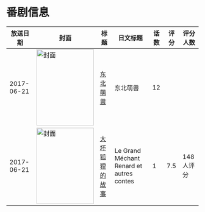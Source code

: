 # 番剧信息

|放送日期|封面|标题|日文标题|话数|评分|评分人数|
|---|---|---|---|---|---|---|
|2017-06-21|<img src="https://lain.bgm.tv/pic/cover/c/03/76/225023_077Pb.jpg" alt="封面" style="width:150px;height:200px;object-fit:cover;">|[东北萌兽](https://bangumi.tv/subject/225023)|东北萌兽|12|||
|2017-06-21|<img src="https://lain.bgm.tv/pic/cover/c/45/fa/229018_GNQCN.jpg" alt="封面" style="width:150px;height:200px;object-fit:cover;">|[大坏狐狸的故事](https://bangumi.tv/subject/229018)|Le Grand Méchant Renard et autres contes|1|7.5|148人评分|
